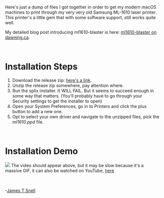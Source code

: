 Here's just a dump of files I got together in order to get my modern macOS machines to print through my very very old Samsung ML-1610 laser printer. This printer's a little gem that with some software support, still works quite well.

My detailed blog post introducing ml1610-blaster is here: <a href="https://dawning.ca/2017/ml1610-blaster-drivers-for-samsung-ml1610-on-macos-high-sierra/">ml1610-blaster on dawning.ca</a>.

<BR />
<h1>Installation Steps</h1>
<ol>
  <li>Download the release zip: <a href="https://github.com/docdawning/ml1610-blaster/archive/v1.0.zip" target="_new">here's a link</a>.</li>
  <li>Unzip the release zip somewhere, pay attention where.</li>
  <li>Run the splix installer. It WILL FAIL. But it seems to succeed enough in some way that matters. (You'll probably have to go through your Security settings to get the installer to open)</li>
  <li>Open your System Preferences, go in to Printers and click the plus button to add a new one.</li>
  <li>Opt to select your own driver and navigate to the unzipped files, pick the <em>ml1610.ppd</em> file.
</ol>

<BR />
<h1>Installation Demo</h1>
<img src="https://github.com/docdawning/ml1610-blaster/blob/master/Samsung%20ML-1610/ml1610-blaster-1-screencast.gif?raw=true" />
The video should appear above, but it may be slow because it's a massive GIF, it can also be watched on YouTube, <a href="https://www.youtube.com/watch?v=SQFGFRP_Jz4" target="_new">here</a>


<BR /><BR />
-<a target="_new" href="https://jamessnell.com">James T Snell</a>
